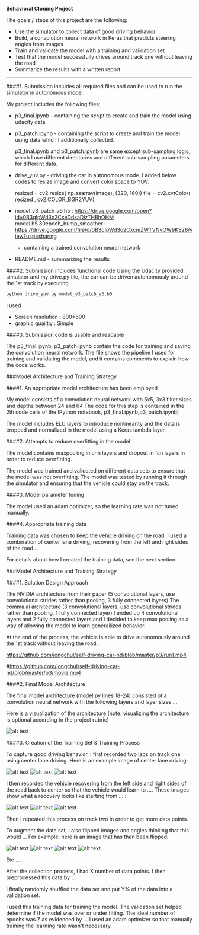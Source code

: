 **Behavioral Cloning Project**

The goals / steps of this project are the following:
* Use the simulator to collect data of good driving behavior
* Build, a convolution neural network in Keras that predicts steering angles from images
* Train and validate the model with a training and validation set
* Test that the model successfully drives around track one without leaving the road
* Summarize the results with a written report


[//]: # (Image References)

[image1]: ./examples/model.png "Model Visualization"
[image2]: ./examples/placeholder.png "Grayscaling"
[image3]: ./examples/recovery1.jpg "Recovery Image"
[image4]: ./examples/recovery2.jpg "Recovery Image"
[image5]: ./examples/recovery3.jpg "Recovery Image"

[image6]: ./examples/udacity1.jpg "Recovery Image"
[image7]: ./examples/udacity2.jpg "Recovery Image"
[image8]: ./examples/udacity3.jpg "Recovery Image"

[image9]: ./examples/raw.png "Recovery Image"
[image10]: ./examples/yuv.png "Recovery Image"
[image11]: ./examples/flip.png "Recovery Image"
[image12]: ./examples/final.png "Recovery Image"



---


####1. Submission includes all required files and can be used to run the simulator in autonomous mode

My project includes the following files:
* p3_final.ipynb - containing the script to create and train the model using udacity data
* p3_patch.ipynb - containing the script to create and train the model using data which I additionally collected. 

    p3_final.ipynb and p3_patch.ipynb are same except sub-sampling logic, which I use different directories and different 
    sub-sampling parameters for different data.

* drive_yuv.py - driving the car in autonomous mode. I added below codes to resize image and convert color space to YUV.
                                                     
     resized = cv2.resize( np.asarray(image), (320, 160))
     file = cv2.cvtColor( resized , cv2.COLOR_BGR2YUV)


* model_v3_patch_v6.h5 
  : https://drive.google.com/open?id=0B3qIpWd3o2CxeDdxaDlzTHBhOHM
  model.h5.30epoch_bump_smoother 
  : https://drive.google.com/file/d/0B3qIpWd3o2CxcmZWTVNvOW9KS28/view?usp=sharing
  - containing a trained convolution neural network 
  
* README.md - summarizing the results

####2. Submission includes functional code
Using the Udacity provided simulator and my drive.py file, the car can be driven autonomously around the 1st track by executing 
```sh
python drive_yuv.py model_v3_patch_v6.h5
```
I used 
  - Screen resolution : 800*600  
  - graphic quailtiy : Simple

####3. Submission code is usable and readable

The p3_final.ipynb, p3_patch.ipynb contain the code for training and saving the convolution neural network. The file shows the pipeline I used for training and validating the model, and it contains comments to explain how the code works.

###Model Architecture and Training Strategy

####1. An appropriate model architecture has been employed

My model consists of a convolution neural network with 5x5, 3x3 filter sizes and depths between 24 and 64 
The code for this step is contained in the 2th code cells of the IPython notebook, p3_final.ipynb,p3_patch.ipynb) 

The model includes ELU layers to introduce nonlinearity and the data is cropped and normalized in the model using a Keras lambda layer. 

####2. Attempts to reduce overfitting in the model

The model contains maxpooling in cnn layers and dropout in fcn layers  in order to reduce overfitting. 

The model was trained and validated on different data sets to ensure that the model was not overfitting. The model was tested by running it through the simulator and ensuring that the vehicle could stay on the track.

####3. Model parameter tuning

The model used an adam optimizer, so the learning rate was not tuned manually.

####4. Appropriate training data

Training data was chosen to keep the vehicle driving on the road. I used a combination of center lane driving, recovering from the left and right sides of the road ... 

For details about how I created the training data, see the next section. 

###Model Architecture and Training Strategy

####1. Solution Design Approach

The NVIDIA architecture from their paper (5 convolutional layers, use convolutional strides rather than pooling, 3 fully connected layers)
The comma.ai architecture (3 convolutional layers, use convolutional strides rather than pooling, 1 fully connected layer)
I ended up 4 convolutional layers and 2 fully connected layers and I decided to keep max pooling as a way of allowing the model to learn generailized behavior.

At the end of the process, the vehicle is able to drive autonomously around the 1st track without leaving the road.

https://github.com/jongchul/self-driving-car-nd/blob/master/p3/run1.mp4

#https://github.com/jongchul/self-driving-car-nd/blob/master/p3/movie.mp4

####2. Final Model Architecture

The final model architecture (model.py lines 18-24) consisted of a convolution neural network with the following layers and layer sizes ...

Here is a visualization of the architecture (note: visualizing the architecture is optional according to the project rubric)

![alt text][image1]

####3. Creation of the Training Set & Training Process

To capture good driving behavior, I first recorded two laps on track one using center lane driving. Here is an example image of center lane driving:

![alt text][image6]
![alt text][image7]
![alt text][image8]

I then recorded the vehicle recovering from the left side and right sides of the road back to center so that the vehicle would learn to .... These images show what a recovery looks like starting from ... :

![alt text][image3]
![alt text][image4]
![alt text][image5]

Then I repeated this process on track two in order to get more data points.

To augment the data sat, I also flipped images and angles thinking that this would ... For example, here is an image that has then been flipped:

![alt text][image9]
![alt text][image10]
![alt text][image11]
![alt text][image12]

Etc ....

After the collection process, I had X number of data points. I then preprocessed this data by ...


I finally randomly shuffled the data set and put Y% of the data into a validation set. 

I used this training data for training the model. The validation set helped determine if the model was over or under fitting. The ideal number of epochs was Z as evidenced by ... I used an adam optimizer so that manually training the learning rate wasn't necessary.
